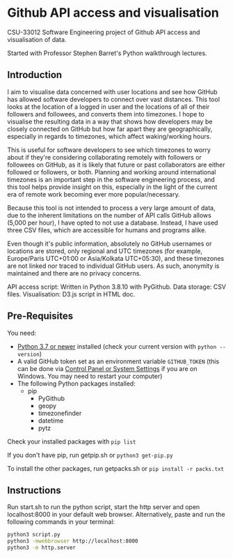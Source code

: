 # Github API access and visualisation

CSU-33012 Software Engineering project of Github API access and visualisation of data.

Started with Professor Stephen Barret's Python walkthrough lectures.

## Introduction

I aim to visualise data concerned with user locations and see how GitHub has allowed software developers to connect over vast distances. This tool looks at the location of a logged in user and the locations of all of their followers and followees, and converts them into timezones. I hope to visualise the resulting data in a way that shows how developers may be closely connected on GitHub but how far apart they are geographically, especially in regards to timezones, which affect waking/working hours.

This is useful for software developers to see which timezones to worry about if they're considering collaborating remotely with followers or followees on GitHub, as it is likely that future or past collaborators are either followed or followers, or both. Planning and working around international timezones is an important step in the software engineering process, and this tool helps provide insight on this, especially in the light of the current era of remote work becoming ever more popular/necessary.

Because this tool is not intended to process a very large amount of data, due to the inherent limitations on the number of API calls GitHub allows (5,000 per hour), I have opted to not use a database. Instead, I have used three CSV files, which are accessible for humans and programs alike.

Even though it's public information, absolutely no GitHub usernames or locations are stored, only regional and UTC timezones (for example, Europe/Paris UTC+01:00 or Asia/Kolkata UTC+05:30), and these timezones are not linked nor traced to individual GitHub users. As such, anonymity is maintained and there are no privacy concerns.

API access script: Written in Python 3.8.10 with PyGithub.
Data storage: CSV files.
Visualisation: D3.js script in HTML doc.

## Pre-Requisites

You need:

- [Python 3.7 or newer](https://www.python.org/downloads/) installed (check your current version with `python --version`)
- A valid GitHub token set as an environment variable `GITHUB_TOKEN` (this can be done via [Control Panel or System Settings](https://imgur.com/a/CQjLpfk) if you are on Windows. You may need to restart your computer)
- The following Python packages installed:
  - pip
    - PyGithub
    - geopy
    - timezonefinder
    - datetime
    - pytz

Check your installed packages with `pip list`

If you don't have pip, run getpip.sh or `python3 get-pip.py`

To install the other packages, run getpacks.sh or `pip install -r packs.txt`

## Instructions

Run start.sh to run the python script, start the http server and open localhost:8000 in your default web browser.
Alternatively, paste and run the following commands in your terminal:

```bash
python3 script.py
python3 -mwebbrowser http://localhost:8000
python3 -m http.server
```
